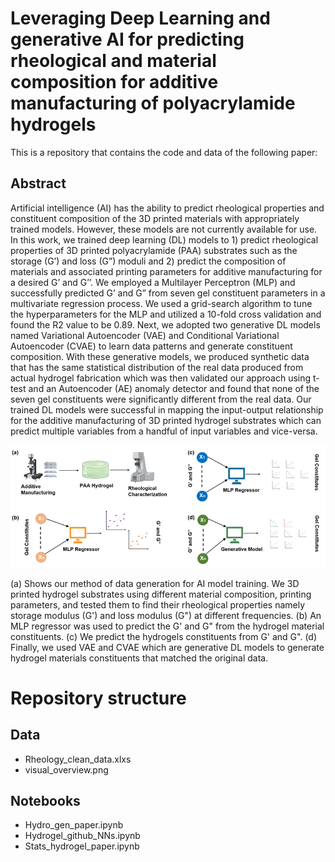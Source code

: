 # Leveraging Deep Learning and generative AI for predicting rheological and material composition for additive manufacturing of polyacrylamide hydrogels

This is a repository that contains the code and data of the following paper:

## Abstract
Artificial intelligence (AI) has the ability to predict rheological properties and constituent composition of the 3D printed materials with appropriately trained models. However, these models are not currently available for use. In this work, we trained deep learning (DL) models to 1) predict rheological properties of 3D printed polyacrylamide (PAA) substrates such as the storage (G’) and loss (G”) moduli and 2) predict the composition of materials and associated printing parameters for additive manufacturing for a desired G’ and G’’. We employed a Multilayer Perceptron (MLP) and successfully predicted G’ and G” from seven gel constituent parameters in a multivariate regression process. We used a grid-search algorithm to tune the hyperparameters for the MLP and utilized a 10-fold cross validation and found the R2 value to be 0.89. Next, we adopted two generative DL models named Variational Autoencoder (VAE) and Conditional Variational Autoencoder (CVAE) to learn data patterns and generate constituent composition. With these generative models, we produced synthetic data that has the same statistical distribution of the real data produced from actual hydrogel fabrication which was then validated our approach using t-test and an Autoencoder (AE) anomaly detector and found that none of the seven gel constituents were significantly different from the real data. Our trained DL models were successful in mapping the input-output relationship for the additive manufacturing of 3D printed hydrogel substrates which can predict multiple variables from a handful of input variables and vice-versa. 

![Visual abstract](/Data/visual_overview.png)

(a) Shows our method of data generation for AI model training. We 3D printed hydrogel substrates using different material composition, printing parameters, and tested them to find their rheological properties namely storage modulus (G') and loss modulus (G") at different frequencies. (b) An MLP regressor was used to predict the G' and G" from the hydrogel material constituents. (c) We predict the hydrogels constituents from G' and G". (d) Finally, we used VAE and CVAE which are generative DL models to generate hydrogel materials constituents that matched the original data.

# Repository structure

## Data
- Rheology_clean_data.xlxs
- visual_overview.png

## Notebooks
- Hydro_gen_paper.ipynb
- Hydrogel_github_NNs.ipynb
- Stats_hydrogel_paper.ipynb
